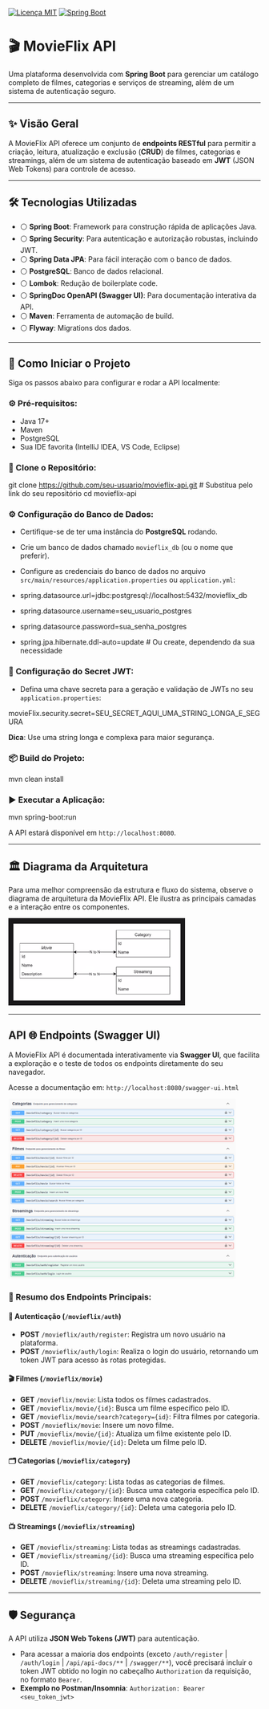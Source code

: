 [![Licença MIT](https://img.shields.io/badge/License-MIT-yellow.svg)](https://opensource.org/licenses/MIT)
[![Spring Boot](https://img.shields.io/badge/Spring_Boot-3.5.0-blue.svg?logo=spring-boot&logoColor=white)](https://spring.io/projects/spring-boot)

# 🎬 MovieFlix API

Uma plataforma desenvolvida com **Spring Boot** para gerenciar um catálogo completo de filmes, categorias e serviços de streaming, além de um sistema de autenticação seguro.

---

## ✨ Visão Geral

A MovieFlix API oferece um conjunto de **endpoints RESTful** para permitir a criação, leitura, atualização e exclusão (**CRUD**) de filmes, categorias e streamings, além de um sistema de autenticação baseado em **JWT** (JSON Web Tokens) para controle de acesso.

---

## 🛠️ Tecnologias Utilizadas

* ⚪ **Spring Boot**: Framework para construção rápida de aplicações Java.
* ⚪ **Spring Security**: Para autenticação e autorização robustas, incluindo JWT.
* ⚪ **Spring Data JPA**: Para fácil interação com o banco de dados.
* ⚪ **PostgreSQL**: Banco de dados relacional.
* ⚪ **Lombok**: Redução de boilerplate code.
* ⚪ **SpringDoc OpenAPI (Swagger UI)**: Para documentação interativa da API.
* ⚪ **Maven**: Ferramenta de automação de build.
* ⚪ **Flyway**: Migrations dos dados.

---

## 🚀 Como Iniciar o Projeto

Siga os passos abaixo para configurar e rodar a API localmente:

### ⚙️ Pré-requisitos:

* Java 17+
* Maven
* PostgreSQL
* Sua IDE favorita (IntelliJ IDEA, VS Code, Eclipse)

### 💾 Clone o Repositório:


git clone https://github.com/seu-usuario/movieflix-api.git # Substitua pelo link do seu repositório
cd movieflix-api


### ⚙️ Configuração do Banco de Dados:

  * Certifique-se de ter uma instância do **PostgreSQL** rodando.
  * Crie um banco de dados chamado `movieflix_db` (ou o nome que preferir).
  * Configure as credenciais do banco de dados no arquivo `src/main/resources/application.properties` ou `application.yml`:


* spring.datasource.url=jdbc:postgresql://localhost:5432/movieflix_db
* spring.datasource.username=seu_usuario_postgres
* spring.datasource.password=sua_senha_postgres
* spring.jpa.hibernate.ddl-auto=update # Ou create, dependendo da sua necessidade


### 🔑 Configuração do Secret JWT:

  * Defina uma chave secreta para a geração e validação de JWTs no seu `application.properties`:


movieFlix.security.secret=SEU_SECRET_AQUI_UMA_STRING_LONGA_E_SEGURA


**Dica**: Use uma string longa e complexa para maior segurança.

### 📦 Build do Projeto:


mvn clean install


### ▶️ Executar a Aplicação:


mvn spring-boot:run


A API estará disponível em `http://localhost:8080`.

---

## 🏛️ Diagrama da Arquitetura

Para uma melhor compreensão da estrutura e fluxo do sistema, observe o diagrama de arquitetura da MovieFlix API. Ele ilustra as principais camadas e a interação entre os componentes.


<img src="/src/main/java/br/com/movieflix/assets/diagram.png" alt="Diagrama da Arquitetura" width="70%">


---

## API 🌐 Endpoints (Swagger UI)

A MovieFlix API é documentada interativamente via **Swagger UI**, que facilita a exploração e o teste de todos os endpoints diretamente do seu navegador.

Acesse a documentação em: `http://localhost:8080/swagger-ui.html`


<img src="/src/main/java/br/com/movieflix/assets/swagger.png" alt="Documentação API - Swagger UI" width="90%">


### 📍 Resumo dos Endpoints Principais:

#### 🔐 Autenticação (`/movieflix/auth`)

* **POST** `/movieflix/auth/register`: Registra um novo usuário na plataforma.
* **POST** `/movieflix/auth/login`: Realiza o login do usuário, retornando um token JWT para acesso às rotas protegidas.

#### 🎬 Filmes (`/movieflix/movie`)

* **GET** `/movieflix/movie`: Lista todos os filmes cadastrados.
* **GET** `/movieflix/movie/{id}`: Busca um filme específico pelo ID.
* **GET** `/movieflix/movie/search?category={id}`: Filtra filmes por categoria.
* **POST** `/movieflix/movie`: Insere um novo filme.
* **PUT** `/movieflix/movie/{id}`: Atualiza um filme existente pelo ID.
* **DELETE** `/movieflix/movie/{id}`: Deleta um filme pelo ID.

#### 🗂️ Categorias (`/movieflix/category`)

* **GET** `/movieflix/category`: Lista todas as categorias de filmes.
* **GET** `/movieflix/category/{id}`: Busca uma categoria específica pelo ID.
* **POST** `/movieflix/category`: Insere uma nova categoria.
* **DELETE** `/movieflix/category/{id}`: Deleta uma categoria pelo ID.

#### 📺 Streamings (`/movieflix/streaming`)

* **GET** `/movieflix/streaming`: Lista todas as streamings cadastradas.
* **GET** `/movieflix/streaming/{id}`: Busca uma streaming específica pelo ID.
* **POST** `/movieflix/streaming`: Insere uma nova streaming.
* **DELETE** `/movieflix/streaming/{id}`: Deleta uma streaming pelo ID.

---

## 🛡️ Segurança

A API utiliza **JSON Web Tokens (JWT)** para autenticação.

  * Para acessar a maioria dos endpoints (exceto `/auth/register` | `/auth/login` | `/api/api-docs/**` | `/swagger/**`), você precisará incluir o token JWT obtido no login no cabeçalho `Authorization` da requisição, no formato `Bearer`.
  * **Exemplo no Postman/Insomnia**: `Authorization: Bearer <seu_token_jwt>`
